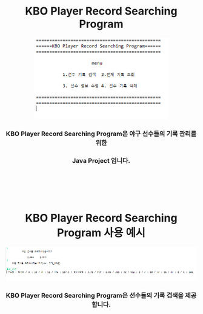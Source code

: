 <h1 align="center">KBO Player Record Searching Program</h1>

<div align="center">
<img src="image/recSearch.png"/>
</div>
  

<h3 align="center">KBO Player Record Searching Program은 야구 선수들의 기록 관리를 위한</h3> 

<h3 align="center">Java Project 입니다.</h3>
<br>
<br>
<br>
<br>


<h1 align="center">KBO Player Record Searching Program 사용 예시</h1>

<div align="center">
<img src="image/recSearch2.png"/>
</div>

<h3 align="center">KBO Player Record Searching Program은 선수들의 기록 검색을 제공합니다.</h3> 
